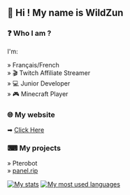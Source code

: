 ## 👋 Hi ! My name is WildZun

### ❓ Who I am ?
I'm: 

» Français/French  
» 🎬 Twitch Affiliate Streamer  
» 💻 Junior Developer  
» 🎮 Minecraft Player  

### 🌐 My website  
➡ [Click Here](https://wildzun.fr/)

### ⌨ My projects

» Pterobot  
» [panel.rip](https://panel.rip)

[![My stats](https://github-readme-stats.vercel.app/api?username=wildzun)]()
[![My most used languages](https://github-readme-stats.vercel.app/api/top-langs/?username=wildzun&langs_count=5)]()
